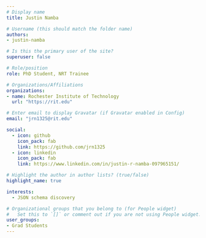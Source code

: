 ```yaml
---
# Display name
title: Justin Namba

# Username (this should match the folder name)
authors:
- justin-namba

# Is this the primary user of the site?
superuser: false

# Role/position
role: PhD Student, NRT Trainee

# Organizations/Affiliations
organizations:
- name: Rochester Institute of Technology
  url: "https://rit.edu"

# Enter email to display Gravatar (if Gravatar enabled in Config)
email: "jrn1325@rit.edu"

social:
  - icon: github
    icon_pack: fab
    link: https://github.com/jrn1325
  - icon: linkedin
    icon_pack: fab
    link: https://www.linkedin.com/in/justin-r-namba-097965151/

# Highlight the author in author lists? (true/false)
highlight_name: true

interests:
  - JSON schema discovery

# Organizational groups that you belong to (for People widget)
#   Set this to `[]` or comment out if you are not using People widget.
user_groups:
- Grad Students
---
```

